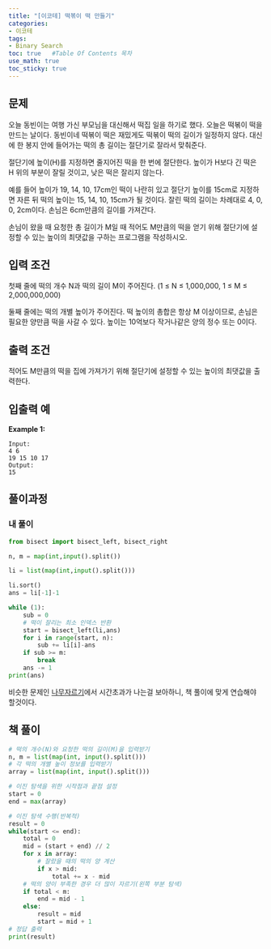 ```yaml
---
title: "[이코테] 떡볶이 떡 만들기"
categories: 
- 이코테
tags:
- Binary Search
toc: true   #Table Of Contents 목차 
use_math: true
toc_sticky: true
---
```


## 문제

오늘 동빈이는 여행 가신 부모님을 대신해서 떡집 일을 하기로 했다. 오늘은 떡볶이 떡을 만드는 날이다. 동빈이네 떡볶이 떡은 재밌게도 떡볶이 떡의 길이가 일정하지 않다. 대신에 한 봉지 안에 들어가는 떡의 총 길이는 절단기로 잘라서 맞춰준다.

절단기에 높이(H)를 지정하면 줄지어진 떡을 한 번에 절단한다. 높이가 H보다 긴 떡은 H 위의 부분이 잘릴 것이고, 낮은 떡은 잘리지 않는다.

예를 들어 높이가 19, 14, 10, 17cm인 떡이 나란히 있고 절단기 높이를 15cm로 지정하면 자른 뒤 떡의 높이는 15, 14, 10, 15cm가 될 것이다. 잘린 떡의 길이는 차례대로 4, 0, 0, 2cm이다. 손님은 6cm만큼의 길이를 가져간다. 

손님이 왔을 때 요청한 총 길이가 M일 때 적어도 M만큼의 떡을 얻기 위해 절단기에 설정할 수 있는 높이의 최댓값을 구하는 프로그램을 작성하시오.

## 입력 조건

첫째 줄에 떡의 개수 N과 떡의 길이 M이 주어진다. (1 $\leq$ N $\leq$ 1,000,000, 1 $\leq$ M $\leq$ 2,000,000,000)

둘째 줄에는 떡의 개별 높이가 주어진다. 떡 높이의 총합은 항상 M 이상이므로, 손님은 필요한 양만큼 떡을 사갈 수 있다. 높이는 10억보다 작거나같은 양의 정수 또는 0이다.

## 출력 조건

적어도 M만큼의 떡을 집에 가져가기 위해 절단기에 설정할 수 있는 높이의 최댓값을 출력한다.

## 입출력 예

**Example 1:**

```
Input: 
4 6
19 15 10 17
Output: 
15
```

## 풀이과정

### 내 풀이

```python
from bisect import bisect_left, bisect_right

n, m = map(int,input().split())

li = list(map(int,input().split()))

li.sort()
ans = li[-1]-1

while (1):
    sub = 0
    # 떡이 잘리는 최소 인덱스 반환
    start = bisect_left(li,ans)
    for i in range(start, n):
        sub += li[i]-ans
    if sub >= m:
        break
    ans -= 1
print(ans)
```

비슷한 문제인 [나무자르기](https://www.acmicpc.net/problem/2805)에서 시간초과가 나는걸 보아하니, 책 풀이에 맞게 연습해야 할것이다.

## 책 풀이

```python
# 떡의 개수(N)와 요청한 떡의 길이(M)을 입력받기
n, m = list(map(int, input().split()))
# 각 떡의 개별 높이 정보를 입력받기
array = list(map(int, input().split()))

# 이진 탐색을 위한 시작점과 끝점 설정
start = 0
end = max(array)

# 이진 탐색 수행(반복적)
result = 0
while(start <= end):
    total = 0
    mid = (start + end) // 2
    for x in array:
        # 잘랐을 때의 떡의 양 계산
        if x > mid:
            total += x - mid
    # 떡의 양이 부족한 경우 더 많이 자르기(왼쪽 부분 탐색)
    if total < m:
        end = mid - 1
    else:
        result = mid
        start = mid + 1
# 정답 출력
print(result)
```



